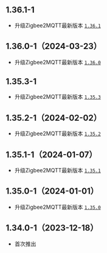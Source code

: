 ## 1.36.1-1
- 升级Zigbee2MQTT最新版本 [`1.36.1`](https://github.com/Koenkk/zigbee2mqtt/releases/tag/1.36.1)
## 1.36.0-1（2024-03-23）
- 升级Zigbee2MQTT最新版本 [`1.36.0`](https://github.com/Koenkk/zigbee2mqtt/releases/tag/1.36.0)

## 1.35.3-1 
- 升级Zigbee2MQTT最新版本 [`1.35.3`](https://github.com/Koenkk/zigbee2mqtt/releases/tag/1.35.3)

## 1.35.2-1（2024-02-02）

- 升级Zigbee2MQTT最新版本 [`1.35.2`](https://github.com/Koenkk/zigbee2mqtt/releases/tag/1.35.2)

## 1.35.1-1（2024-01-07）

- 升级Zigbee2MQTT最新版本 [`1.35.1`](https://github.com/Koenkk/zigbee2mqtt/releases/tag/1.35.1)

## 1.35.0-1（2024-01-01）

- 升级Zigbee2MQTT最新版本 [`1.35.0`](https://github.com/Koenkk/zigbee2mqtt/releases/tag/1.35.0)

## 1.34.0-1（2023-12-18）

- 首次推出